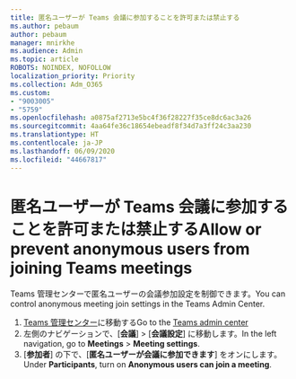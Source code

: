 ```yaml
---
title: 匿名ユーザーが Teams 会議に参加することを許可または禁止する
ms.author: pebaum
author: pebaum
manager: mnirkhe
ms.audience: Admin
ms.topic: article
ROBOTS: NOINDEX, NOFOLLOW
localization_priority: Priority
ms.collection: Adm_O365
ms.custom:
- "9003005"
- "5759"
ms.openlocfilehash: a0875af2713e5bc4f36f28227f35ce8dc6ac3a26
ms.sourcegitcommit: 4aa64fe36c18654ebeadf8f34d7a3ff24c3aa230
ms.translationtype: HT
ms.contentlocale: ja-JP
ms.lasthandoff: 06/09/2020
ms.locfileid: "44667817"
---
```

# <a name="allow-or-prevent-anonymous-users-from-joining-teams-meetings"></a><span data-ttu-id="4a83a-102">匿名ユーザーが Teams 会議に参加することを許可または禁止する</span><span class="sxs-lookup"><span data-stu-id="4a83a-102">Allow or prevent anonymous users from joining Teams meetings</span></span>

<span data-ttu-id="4a83a-103">Teams 管理センターで匿名ユーザーの会議参加設定を制御できます。</span><span class="sxs-lookup"><span data-stu-id="4a83a-103">You can control anonymous meeting join settings in the Teams Admin Center.</span></span>

1.  <span data-ttu-id="4a83a-104">[Teams 管理センター](https://admin.teams.microsoft.com)に移動する</span><span class="sxs-lookup"><span data-stu-id="4a83a-104">Go to the [Teams admin center](https://admin.teams.microsoft.com)</span></span>
2.  <span data-ttu-id="4a83a-105">左側のナビゲーションで、[**会議**]  >  [**会議設定**] に移動します。</span><span class="sxs-lookup"><span data-stu-id="4a83a-105">In the left navigation, go to  **Meetings**  >  **Meeting settings**.</span></span>
3.  <span data-ttu-id="4a83a-106">[**参加者**] の下で、[**匿名ユーザーが会議に参加できます**] をオンにします。</span><span class="sxs-lookup"><span data-stu-id="4a83a-106">Under  **Participants**, turn on  **Anonymous users can join a meeting**.</span></span>